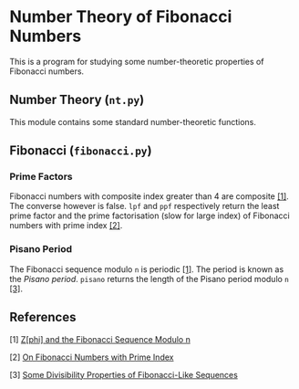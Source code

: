 # Number Theory of Fibonacci Numbers

This is a program for studying some number-theoretic properties of Fibonacci numbers.

## Number Theory (`nt.py`)

This module contains some standard number-theoretic functions.

## Fibonacci (`fibonacci.py`)

### Prime Factors
Fibonacci numbers with composite index greater than 4 are composite [[1]](#1). The converse however is false. `lpf` and `ppf` respectively return the least prime factor and the prime factorisation (slow for large index) of Fibonacci numbers with prime index [[2]](#2).

### Pisano Period
The Fibonacci sequence modulo `n` is periodic [[1]](#1). The period is known as the *Pisano period*. `pisano` returns the length of the Pisano period modulo `n` [[3]](#3).

## References

<a id="1">[1]</a> [Z[phi] and the Fibonacci Sequence Modulo n](https://sriasat.files.wordpress.com/2012/12/fibonacci13.pdf)

<a id="2">[2]</a> [On Fibonacci Numbers with Prime Index](https://sriasat.files.wordpress.com/2012/12/fibonacci31.pdf)

<a id="3">[3]</a> [Some Divisibility Properties of Fibonacci-Like Sequences](https://sriasat.wordpress.com/2013/08/30/some-divisibility-properties-of-fibonacci-like-sequences/)

